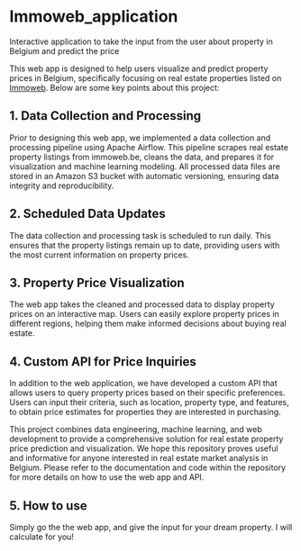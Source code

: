 # Immoweb_application
Interactive application to take the input from the user about property in Belgium and predict the price

This web app is designed to help users visualize and predict property prices in Belgium, specifically focusing on real estate properties listed on [Immoweb](https://www.immoweb.be/en). Below are some key points about this project:

## 1. Data Collection and Processing

Prior to designing this web app, we implemented a data collection and processing pipeline using Apache Airflow. This pipeline scrapes real estate property listings from immoweb.be, cleans the data, and prepares it for visualization and machine learning modeling. All processed data files are stored in an Amazon S3 bucket with automatic versioning, ensuring data integrity and reproducibility.

## 2. Scheduled Data Updates

The data collection and processing task is scheduled to run daily. This ensures that the property listings remain up to date, providing users with the most current information on property prices.

## 3. Property Price Visualization

The web app takes the cleaned and processed data to display property prices on an interactive map. Users can easily explore property prices in different regions, helping them make informed decisions about buying real estate.

## 4. Custom API for Price Inquiries

In addition to the web application, we have developed a custom API that allows users to query property prices based on their specific preferences. Users can input their criteria, such as location, property type, and features, to obtain price estimates for properties they are interested in purchasing.

This project combines data engineering, machine learning, and web development to provide a comprehensive solution for real estate property price prediction and visualization. We hope this repository proves useful and informative for anyone interested in real estate market analysis in Belgium. Please refer to the documentation and code within the repository for more details on how to use the web app and API.

## 5. How to use
Simply go the the web app, and give the input for your dream property. I will calculate for you!

